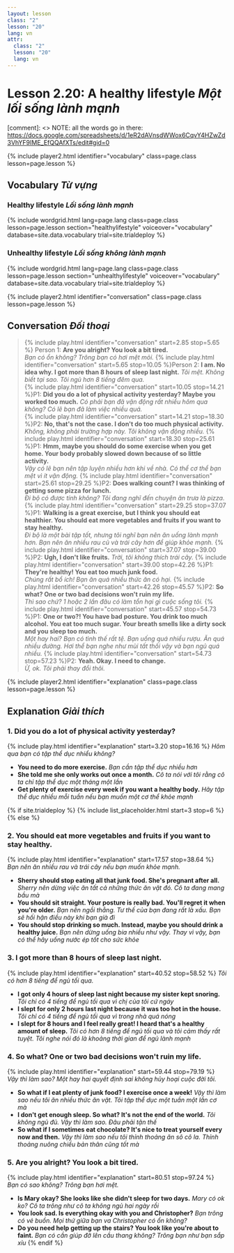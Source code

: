 ```yaml
---
layout: lesson
class: "2"
lesson: "20"
lang: vn
attr:
  class: "2"
  lesson: "20"
  lang: vn
---
```



# Lesson 2.20: A healthy lifestyle *Một lối sống lành mạnh*

[comment]: <> NOTE: all the words go in there: https://docs.google.com/spreadsheets/d/1eR2dAVnsdWWox6CqvY4HZwZd3VhYF9IME_EfQQAfXTs/edit#gid=0

{% include player2.html identifier="vocabulary" class=page.class lesson=page.lesson %}
## Vocabulary *Từ vựng*


### Healthy lifestyle *Lối sống lành mạnh*

{% include wordgrid.html lang=page.lang
		class=page.class 
		lesson=page.lesson 
		section="healthylifestyle"
		voiceover="vocabulary"
		database=site.data.vocabulary 
		trial=site.trialdeploy %}
		


### Unhealthy lifestyle  *Lối sống không lành mạnh*

{% include wordgrid.html lang=page.lang
		class=page.class 
		lesson=page.lesson 
		section="unhealthylifestyle"
		voiceover="vocabulary"
		database=site.data.vocabulary 
		trial=site.trialdeploy %}


{% include player2.html identifier="conversation" class=page.class lesson=page.lesson %}

## Conversation *Đối thoại*

> {% include play.html identifier="conversation" start=2.85 stop=5.65 %} Person 1: **Are you alright? You look a bit tired.**   
*Bạn có ổn không? Trông bạn có hơi mệt mỏi.*
> {% include play.html identifier="conversation" start=5.65 stop=10.05 %}Person 2: **I am. No idea why. I got more than 8 hours of sleep last night.**
*Tôi mệt. Không biết tại sao. Tôi ngủ hơn 8 tiếng đêm qua.*    
> {% include play.html identifier="conversation" start=10.05 stop=14.21 %}P1: **Did you do a lot of physical activity yesterday? Maybe you worked too much.**
*Có phải bạn đã vận động rất nhiều hôm qua không? Có lẽ bạn đã làm việc nhiều quá.*    
> {% include play.html identifier="conversation" start=14.21 stop=18.30 %}P2: **No, that's not the case. I don't do too much physical activity.**  
*Không, không phải trường hợp này. Tôi không vận động nhiều.*
> {% include play.html identifier="conversation" start=18.30 stop=25.61 %}P1: **Hmm, maybe you should do some exercise when you get home. Your body probably slowed down because of so little activity.**  
*Vậy có lẽ bạn nên tập luyện nhiều hơn khi về nhà. Có thể cơ thể bạn mệt vì ít vận động.*
> {% include play.html identifier="conversation" start=25.61 stop=29.25 %}P2: **Does walking count? I was thinking of getting some pizza for lunch.**  
*Đi bộ có được tính không? Tôi đang nghĩ đến chuyện ăn trưa là pizza.*
> {% include play.html identifier="conversation" start=29.25 stop=37.07 %}P1: **Walking is a great exercise, but I think you should eat healthier. You should eat more vegetables and fruits if you want to stay healthy.**   
*Đi bộ là một bài tập tốt, nhưng tôi nghĩ bạn nên ăn uống lành mạnh hơn. Bạn nên ăn nhiều rau củ và trái cây hơn để giúp khỏe mạnh.*
> {% include play.html identifier="conversation" start=37.07 stop=39.00 %}P2: **Ugh, I don't like fruits.** 
*Trời, tôi không thích trái cây.* 
> {% include play.html identifier="conversation" start=39.00 stop=42.26 %}P1: **They're healthy! You eat too much junk food.**    
*Chúng rất bổ ích! Bạn ăn quá nhiều thức ăn có hại.*
> {% include play.html identifier="conversation" start=42.26 stop=45.57 %}P2: **So what? One or two bad decisions won't ruin my life.**  
*Thì sao chứ? 1 hoặc 2 lần đâu có làm tổn hại gì cuộc sống tôi.*
> {% include play.html identifier="conversation" start=45.57 stop=54.73 %}P1: **One or two?! You have bad posture. You drink too much alcohol. You eat too much sugar. Your breath smells like a dirty sock and you sleep too much.**  
*Một hay hai? Bạn có tình thế rất tệ. Bạn uống quá nhiều rượu. Ăn quá nhiều đường. Hơi thể bạn nghe như mùi tất thối vậy và bạn ngủ quá nhiều.*
> {% include play.html identifier="conversation" start=54.73 stop=57.23 %}P2: **Yeah. Okay. I need to change.**  
*Ừ, ok. Tôi phải thay đổi thôi.*


{% include player2.html identifier="explanation" class=page.class lesson=page.lesson %}

## Explanation *Giải thích*
### 1. Did you do a lot of physical activity yesterday?
{% include play.html identifier="explanation" start=3.20 stop=16.16 %}
*Hôm qua bạn có tập thể dục nhiểu không?*
- **You need to do more exercise.** *Bạn cần tập thể dục nhiều hơn*
- **She told me she only works out once a month.** *Cô ta nói với tôi rằng cô ta chỉ tập thể dục một tháng một lần*
- **Get plenty of exercise every week if you want a healthy body.** *Hãy tập thể dục nhiều mỗi tuần nếu bạn muốn một cơ thể khỏe mạnh*

{% if site.trialdeploy %}
  {% include list_placeholder.html start=3 stop=6 %}
  {% else %}



### 2. You should eat more vegetables and fruits if you want to stay healthy. 
{% include play.html identifier="explanation" start=17.57 stop=38.64 %}
*Bạn nên ăn nhiều rau và trái cây nếu bạn muốn khỏe mạnh.* 
- **Sherry should stop eating all that junk food. She's pregnant after all.** *Sherry nên dừng việc ăn tất cả những thức ăn vặt đó. Cô ta đang mang bầu mà*
- **You should sit straight. Your posture is really bad. You'll regret it when you're older.** *Bạn nên ngồi thẳng. Tư thế của bạn đang rất là xấu. Bạn sẽ hối hận điều này khi bạn già đi*
- **You should stop drinking so much. Instead, maybe you should drink a healthy juice.** *Bạn nên dừng uống bia nhiều như vậy. Thay vì vậy, bạn có thể hãy uống nước ép tốt cho sức khỏe*

### 3. I got more than 8 hours of sleep last night. 
{% include play.html identifier="explanation" start=40.52 stop=58.52 %}
*Tôi có hơn 8 tiếng để ngủ tối qua.* 

- **I got only 4 hours of sleep last night because my sister kept snoring.** *Tôi chỉ có 4 tiếng để ngủ tối qua vì chị của tôi cứ ngáy* 
- **I slept for only 2 hours last night because it was too hot in the house.** *Tôi chỉ có 4 tiếng để ngủ tối qua vì trong nhà quá nóng*
- **I slept for 8 hours and I feel really great! I heard that's a healthy amount of sleep.** *Tôi có hơn 8 tiếng để ngủ tối qua và tôi cảm thấy rất tuyệt. Tôi nghe nói đó là khoảng thời gian để ngủ lành mạnh*

### 4. So what? One or two bad decisions won't ruin my life.
{% include play.html identifier="explanation" start=59.44 stop=79.19 %}
*Vậy thì làm sao? Một hay hai quyết định sai không hủy hoại cuộc đời tôi.*
- **So what if I eat plenty of junk food? I exercise once a week!** *Vậy thì làm sao nếu tôi ăn nhiều thức ăn vặt. Tôi tập thể dục một tuần một lần cơ mà*
- **I don't get enough sleep. So what? It's not the end of the world.** *Tôi không ngủ đủ. Vậy thì làm sao. Đâu phải tận thế*
- **So what if I sometimes eat chocolate? It's nice to treat yourself every now and then.** *Vậy thì làm sao nếu tôi thỉnh thoảng ăn sô cô la. Thỉnh thoảng nuông chiều bản thân cũng tốt mà*

### 5. Are you alright? You look a bit tired.
{% include play.html identifier="explanation" start=80.51 stop=97.24 %}
*Bạn có sao không? Trông bạn hơi mệt.*
- **Is Mary okay? She looks like she didn't sleep for two days.** *Mary có ok ko? Cô ta trông như cô ta không ngủ hai ngày rồi*
- **You look sad. Is everything okay with you and Christopher?** *Bạn trông có vẻ buồn. Mọi thứ giữa bạn va Christopher có ổn không?*
- **Do you need help getting up the stairs? You look like you're about to faint.**   *Bạn có cần giúp đỡ lên cầu thang không? Trông bạn như bạn sắp xỉu*
  {% endif %}